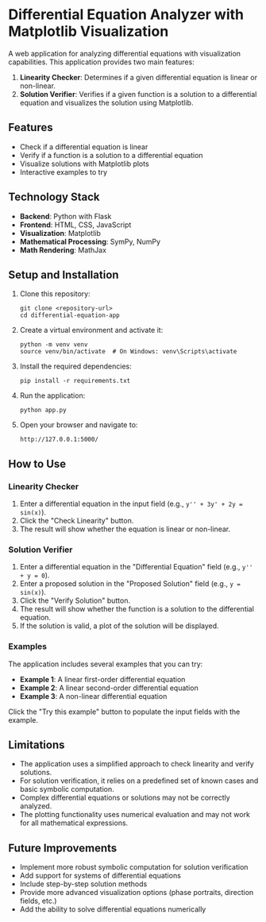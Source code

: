 # Differential Equation Analyzer with Matplotlib Visualization

A web application for analyzing differential equations with visualization capabilities. This application provides two main features:

1. **Linearity Checker**: Determines if a given differential equation is linear or non-linear.
2. **Solution Verifier**: Verifies if a given function is a solution to a differential equation and visualizes the solution using Matplotlib.

## Features

- Check if a differential equation is linear
- Verify if a function is a solution to a differential equation
- Visualize solutions with Matplotlib plots
- Interactive examples to try

## Technology Stack

- **Backend**: Python with Flask
- **Frontend**: HTML, CSS, JavaScript
- **Visualization**: Matplotlib
- **Mathematical Processing**: SymPy, NumPy
- **Math Rendering**: MathJax

## Setup and Installation

1. Clone this repository:
   ```
   git clone <repository-url>
   cd differential-equation-app
   ```

2. Create a virtual environment and activate it:
   ```
   python -m venv venv
   source venv/bin/activate  # On Windows: venv\Scripts\activate
   ```

3. Install the required dependencies:
   ```
   pip install -r requirements.txt
   ```

4. Run the application:
   ```
   python app.py
   ```

5. Open your browser and navigate to:
   ```
   http://127.0.0.1:5000/
   ```

## How to Use

### Linearity Checker

1. Enter a differential equation in the input field (e.g., `y'' + 3y' + 2y = sin(x)`).
2. Click the "Check Linearity" button.
3. The result will show whether the equation is linear or non-linear.

### Solution Verifier

1. Enter a differential equation in the "Differential Equation" field (e.g., `y'' + y = 0`).
2. Enter a proposed solution in the "Proposed Solution" field (e.g., `y = sin(x)`).
3. Click the "Verify Solution" button.
4. The result will show whether the function is a solution to the differential equation.
5. If the solution is valid, a plot of the solution will be displayed.

### Examples

The application includes several examples that you can try:

- **Example 1**: A linear first-order differential equation
- **Example 2**: A linear second-order differential equation
- **Example 3**: A non-linear differential equation

Click the "Try this example" button to populate the input fields with the example.

## Limitations

- The application uses a simplified approach to check linearity and verify solutions.
- For solution verification, it relies on a predefined set of known cases and basic symbolic computation.
- Complex differential equations or solutions may not be correctly analyzed.
- The plotting functionality uses numerical evaluation and may not work for all mathematical expressions.

## Future Improvements

- Implement more robust symbolic computation for solution verification
- Add support for systems of differential equations
- Include step-by-step solution methods
- Provide more advanced visualization options (phase portraits, direction fields, etc.)
- Add the ability to solve differential equations numerically 